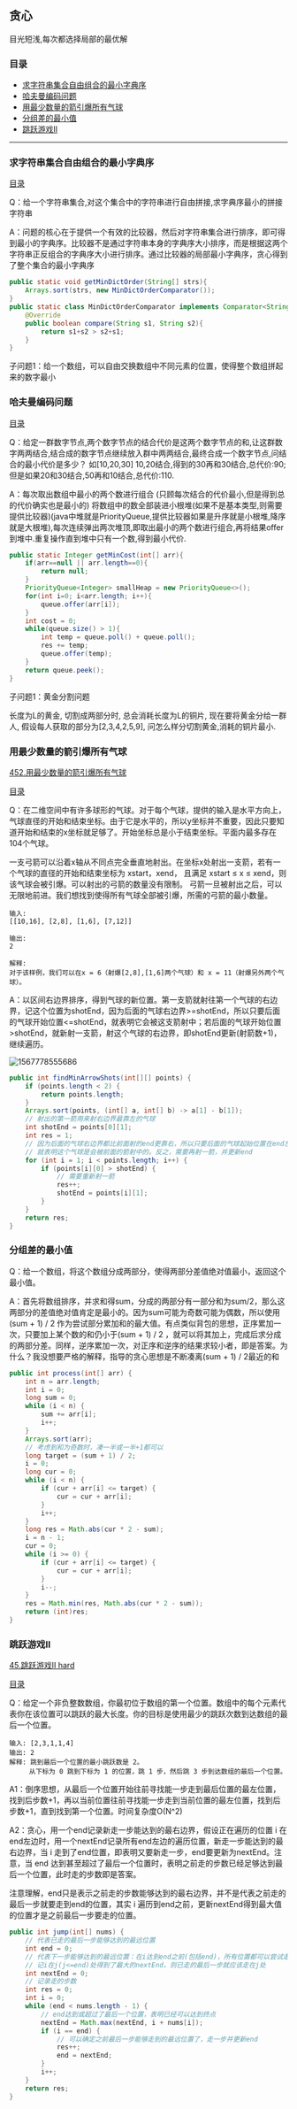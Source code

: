 ## 贪心

目光短浅,每次都选择局部的最优解

### 目录

* [求字符串集合自由组合的最小字典序](#求字符串集合自由组合的最小字典序)
* [哈夫曼编码问题](#哈夫曼编码问题)
* [用最少数量的箭引爆所有气球](#用最少数量的箭引爆所有气球)
* [分组差的最小值](#分组差的最小值)
* [跳跃游戏II](#跳跃游戏II)



----

### 求字符串集合自由组合的最小字典序 

[目录](#目录)

Q：给一个字符串集合,对这个集合中的字符串进行自由拼接,求字典序最小的拼接字符串

A：问题的核心在于提供一个有效的比较器，然后对字符串集合进行排序，即可得到最小的字典序。比较器不是通过字符串本身的字典序大小排序，而是根据这两个字符串正反组合的字典序大小进行排序。通过比较器的局部最小字典序，贪心得到了整个集合的最小字典序

```java
public static void getMinDictOrder(String[] strs){
    Arrays.sort(strs, new MinDictOrderComparator());
}
public static class MinDictOrderComparator implements Comparator<String>{
    @Override
    public boolean compare(String s1, String s2){
        return s1+s2 > s2+s1;
    }
}
```

子问题1：给一个数组，可以自由交换数组中不同元素的位置，使得整个数组拼起来的数字最小



### 哈夫曼编码问题

[目录](#目录)

Q：给定一群数字节点,两个数字节点的结合代价是这两个数字节点的和,让这群数字两两结合,结合成的数字节点继续放入群中两两结合,最终合成一个数字节点,问结合的最小代价是多少？
如[10,20,30] 10,20结合,得到的30再和30结合,总代价:90; 但是如果20和30结合,50再和10结合,总代价:110.

A：每次取出数组中最小的两个数进行组合 (只顾每次结合的代价最小,但是得到总的代价确实也是最小的)
将数组中的数全部装进小根堆(如果不是基本类型,则需要提供比较器)(java中堆就是PriorityQueue,提供比较器如果是升序就是小根堆,降序就是大根堆),每次连续弹出两次堆顶,即取出最小的两个数进行组合,再将结果offer到堆中.重复操作直到堆中只有一个数,得到最小代价.

```java
public static Integer getMinCost(int[] arr){
    if(arr==null || arr.length==0){
        return null;
    }
    PriorityQueue<Integer> smallHeap = new PriorityQueue<>();
    for(int i=0; i<arr.length; i++){
        queue.offer(arr[i]);
    }
    int cost = 0;
    while(queue.size() > 1){
        int temp = queue.poll() + queue.poll();
        res += temp;
        queue.offer(temp);
    }
    return queue.peek();
}
```

子问题1：黄金分割问题

长度为L的黄金, 切割成两部分时, 总会消耗长度为L的铜片, 现在要将黄金分给一群人, 假设每人获取的部分为[2,3,4,2,5,9], 问怎么样分切割黄金,消耗的铜片最小.



### 用最少数量的箭引爆所有气球

[452.用最少数量的箭引爆所有气球](https://leetcode-cn.com/problems/minimum-number-of-arrows-to-burst-balloons/)

[目录](#目录)

Q：在二维空间中有许多球形的气球。对于每个气球，提供的输入是水平方向上，气球直径的开始和结束坐标。由于它是水平的，所以y坐标并不重要，因此只要知道开始和结束的x坐标就足够了。开始坐标总是小于结束坐标。平面内最多存在104个气球。

一支弓箭可以沿着x轴从不同点完全垂直地射出。在坐标x处射出一支箭，若有一个气球的直径的开始和结束坐标为 xstart，xend， 且满足  xstart ≤ x ≤ xend，则该气球会被引爆。可以射出的弓箭的数量没有限制。 弓箭一旦被射出之后，可以无限地前进。我们想找到使得所有气球全部被引爆，所需的弓箭的最小数量。

```
输入:
[[10,16], [2,8], [1,6], [7,12]]

输出:
2

解释:
对于该样例，我们可以在x = 6（射爆[2,8],[1,6]两个气球）和 x = 11（射爆另外两个气球）。
```

A：以区间右边界排序，得到气球的新位置。第一支箭就射往第一个气球的右边界，记这个位置为shotEnd，因为后面的气球右边界>=shotEnd，所以只要后面的气球开始位置<=shotEnd，就表明它会被这支箭射中；若后面的气球开始位置>shotEnd，就新射一支箭，射这个气球的右边界，即shotEnd更新(射箭数+1)，继续遍历。

![1567778555686](img/5贪心/1567778555686.png)

```java
public int findMinArrowShots(int[][] points) {
    if (points.length < 2) {
        return points.length;
    }
    Arrays.sort(points, (int[] a, int[] b) -> a[1] - b[1]);
    // 射出的第一箭用来射右边界最靠左的气球
    int shotEnd = points[0][1];
    int res = 1;
    // 因为后面的气球右边界都比前面射的end更靠右，所以只要后面的气球起始位置在end左边
    // 就表明这个气球是会被前面的箭射中的。反之，需要再射一箭，并更新end
    for (int i = 1; i < points.length; i++) {
        if (points[i][0] > shotEnd) {
            // 需要重新射一箭
            res++;
            shotEnd = points[i][1];
        }
    }
    return res;
}
```



### 分组差的最小值

Q：给一个数组，将这个数组分成两部分，使得两部分差值绝对值最小，返回这个最小值。

A：首先将数组排序，并求和得sum，分成的两部分有一部分和为sum/2，那么这两部分的差值绝对值肯定是最小的。因为sum可能为奇数可能为偶数，所以使用 (sum + 1) / 2 作为尝试部分累加和的最大值。有点类似背包的思想，正序累加一次，只要加上某个数的和仍小于(sum + 1) / 2 ，就可以将其加上，完成后求分成的两部分差。同样，逆序累加一次，对正序和逆序的结果求较小者，即是答案。为什么？我没想要严格的解释，指导的贪心思想是不断凑离(sum + 1) / 2最近的和

```java
public int process(int[] arr) {
    int n = arr.length;    
    int i = 0;
    long sum = 0;
    while (i < n) {
        sum += arr[i];
        i++;
    }
    Arrays.sort(arr);
    // 考虑到和为奇数时，凑一半或一半+1都可以
    long target = (sum + 1) / 2;
    i = 0;
    long cur = 0;
    while (i < n) {
        if (cur + arr[i] <= target) {
            cur = cur + arr[i];
        }
        i++;
    }
    long res = Math.abs(cur * 2 - sum);
    i = n - 1;
    cur = 0;
    while (i >= 0) {
        if (cur + arr[i] <= target) {
            cur = cur + arr[i];
        }
        i--;
    }
    res = Math.min(res, Math.abs(cur * 2 - sum));
    return (int)res;
}
```



### 跳跃游戏II

[45.跳跃游戏II hard](https://leetcode-cn.com/problems/jump-game-ii/)

[目录](#目录)

Q：给定一个非负整数数组，你最初位于数组的第一个位置。数组中的每个元素代表你在该位置可以跳跃的最大长度。你的目标是使用最少的跳跃次数到达数组的最后一个位置。

```
输入: [2,3,1,1,4]
输出: 2
解释: 跳到最后一个位置的最小跳跃数是 2。
     从下标为 0 跳到下标为 1 的位置，跳 1 步，然后跳 3 步到达数组的最后一个位置。
```

A1：倒序思想，从最后一个位置开始往前寻找能一步走到最后位置的最左位置，找到后步数+1，再以当前位置往前寻找能一步走到当前位置的最左位置，找到后步数+1，直到找到第一个位置。时间复杂度O(N^2)

A2：贪心，用一个end记录新走一步能达到的最右边界，假设正在遍历的位置 i 在end左边时，用一个nextEnd记录所有end左边的遍历位置，新走一步能达到的最右边界，当 i 走到了end位置，即表明又要新走一步，end要更新为nextEnd。注意，当 end 达到甚至超过了最后一个位置时，表明之前走的步数已经足够达到最后一个位置，此时走的步数即是答案。

注意理解，end只是表示之前走的步数能够达到的最右边界，并不是代表之前走的最后一步就要走到end的位置，其实 i 遍历到end之前，更新nextEnd得到最大值的位置才是之前最后一步要走的位置。

```java
public int jump(int[] nums) {
    // 代表已走的最后一步能够达到的最远位置
    int end = 0;
    // 代表下一步能够达到的最远位置：在i达到end之前(包括end)，所有位置都可以尝试走下一步
    // 记i在j(j<=end)处得到了最大的nextEnd，则已走的最后一步就应该走在j处
    int nextEnd = 0;
    // 记录走的步数
    int res = 0;
    int i = 0;
    while (end < nums.length - 1) {
        // end达到或超过了最后一个位置，表明已经可以达到终点
        nextEnd = Math.max(nextEnd, i + nums[i]);
        if (i == end) {
            // 可以确定之前最后一步能够走到的最远位置了，走一步并更新end
            res++;
            end = nextEnd;
        }
        i++;
    }
    return res;
}
```



